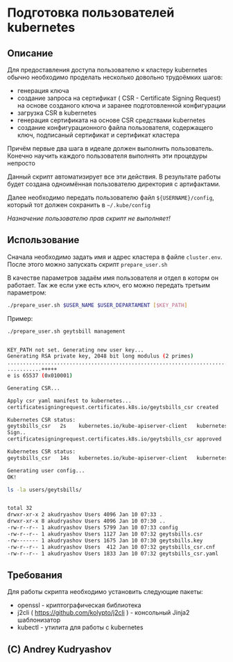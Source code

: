 # Подготовка пользователей kubernetes

## Описание

Для предоставления доступа пользователю к кластеру kubernetes обычно необходимо проделать несколько довольно трудоёмких шагов:
- генерация ключа
- создание запроса на сертификат ( CSR - Certificate Signing Request) на основе созданого ключа и заранее подготовленной конфигурации
- загрузка CSR в kubernetes
- генерация сертификата на основе CSR средствами kubernetes
- создание конфигурационного файла пользователя, содержащего ключ, подписаный сертификат и сертификат кластера

Причём первые два шага в идеале должен выполнить пользователь. Конечно научить каждого пользователя выполнять эти процедуры непросто

Данный скрипт автоматизирует все эти действия. В результате работы будет создана одноимённая пользователю директория с артифактами.

Далее необходимо передать пользователю файл `${USERNAME}/config`, который тот должен сохранить в `~/.kube/config`

*Назначение пользователю прав скрипт не выполняет!*

## Использование

Сначала необходимо задать имя и адрес кластера в файле `cluster.env`. После этого можно запускать скрипт `prepare_user.sh`

В качестве параметров задаём имя пользователя и отдел в которм он работает. Так же если уже есть ключ, его можно передать третьим параметром:

```bash
./prepare_user.sh $USER_NAME $USER_DEPARTAMENT [$KEY_PATH]
```

Пример:

```bash
./prepare_user.sh geytsbill management


KEY_PATH not set. Generating new user key...
Generating RSA private key, 2048 bit long modulus (2 primes)
............................................................................+++++
...........+++++
e is 65537 (0x010001)

Generating CSR...

Apply csr yaml manifest to kubernetes...
certificatesigningrequest.certificates.k8s.io/geytsbills_csr created

Kubernetes CSR status: 
geytsbills_csr   2s    kubernetes.io/kube-apiserver-client   kubernetes-admin   <none>              Pending
Sign..
certificatesigningrequest.certificates.k8s.io/geytsbills_csr approved

Kubernetes CSR status: 
geytsbills_csr   14s   kubernetes.io/kube-apiserver-client   kubernetes-admin   <none>              Approved,Issued

Generating user config...
OK!
```

```bash
ls -la users/geytsbills/


total 32
drwxr-xr-x 2 akudryashov Users 4096 Jan 10 07:33 .
drwxr-xr-x 8 akudryashov Users 4096 Jan 10 07:30 ..
-rw-r--r-- 1 akudryashov Users 5799 Jan 10 07:33 config
-rw-r--r-- 1 akudryashov Users 1127 Jan 10 07:32 geytsbills.csr
-rw------- 1 akudryashov Users 1675 Jan 10 07:30 geytsbills.key
-rw-r--r-- 1 akudryashov Users  412 Jan 10 07:32 geytsbills_csr.cnf
-rw-r--r-- 1 akudryashov Users 1833 Jan 10 07:32 geytsbills_csr.yaml
```


## Требования
Для работы скрипта необходимо установить следующие пакеты:
- openssl - криптографическая библиотека
- j2cli ( https://github.com/kolypto/j2cli ) - консольный Jinja2 шаблонизатор
- kubectl - утилита для работы с kubernetes

## (C) Andrey Kudryashov
